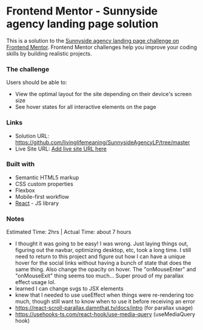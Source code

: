 # Frontend Mentor - Sunnyside agency landing page solution

This is a solution to the [Sunnyside agency landing page challenge on Frontend Mentor](https://www.frontendmentor.io/challenges/sunnyside-agency-landing-page-7yVs3B6ef). Frontend Mentor challenges help you improve your coding skills by building realistic projects.

### The challenge

Users should be able to:

- View the optimal layout for the site depending on their device's screen size
- See hover states for all interactive elements on the page


### Links

- Solution URL: https://github.com/livinglifemeaning/SunnysideAgencyLP/tree/master
- Live Site URL: [Add live site URL here](https://your-live-site-url.com)

### Built with

- Semantic HTML5 markup
- CSS custom properties
- Flexbox
- Mobile-first workflow
- [React](https://reactjs.org/) - JS library



### Notes
Estimated Time: 2hrs | Actual Time: about 7 hours
- I thought it was going to be easy! I was wrong. Just laying things out, figuring out the navbar, optimizing desktop, etc, took a long time. I still need to return to this project and figure out how I can have a unique hover for the social links without having a bunch of state that does the same thing. Also change the opacity on hover. The "onMouseEnter" and "onMouseExit" thing seems too much... Super proud of my parallax effect usage lol. 
- learned I can change svgs to JSX elements 
- knew that I needed to use useEffect when things were re-rendering too much, though still want to know when to use it before receiving an error
- https://react-scroll-parallax.damnthat.tv/docs/intro (for parallax usage) 
- https://usehooks-ts.com/react-hook/use-media-query  (useMediaQuery hook) 
